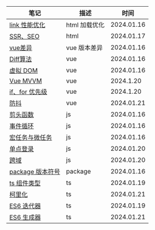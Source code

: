| 笔记 | 描述 | 时间 |
|-----|------|------|
| [link 性能优化](/md/html.md#性能优化)  | html 加载优化 | 2024.01.16 |
| [SSR、SEO](/md/html.md#ssr-服务端渲染-seo-优化)  | html | 2024.01.17 |
| [vue差异](/md/vue.md#vue2-与-vue3-差异)  | vue 版本差异 | 2024.01.16 |
| [Diff算法](/md/vue.md#diff-算法-广度优先算法)  | vue | 2024.01.16 |
| [虚拟 DOM](/md/vue.md#虚拟-dom)  | vue | 2024.01.16 |
| [Vue MVVM](/md/vue.md#mvvm-机制面向数据编程) | vue | 2024.1.20 |
| [if、for 优先级](/md/vue.md#v-for-与-v-if) | vue | 2024.1.20 |
| [防抖](/md/js.md#防抖)  | vue | 2024.01.21 |
| [剪头函数](/md/js.md#剪头函数和普通函数)  |  js | 2024.01.16 |
| [事件循环](/md/js.md#事件循环)  | js | 2024.01.16 |
| [宏任务与微任务](/md/js.md#宏任务与微任务)  | js | 2024.01.16 |
| [单点登录](/md/js.md#单点登录机制)  | js | 2024.01.20 |
| [跨域](/md/js.md#跨域解决方案)  | js | 2024.01.20 |
| [package 版本符号](/md/package.json.md#版本号有前缀或)  |  package | 2024.01.16 |
| [ts 组件类型](/md/ts.md#vite--ts-组件类型配置) | ts | 2024.01.19 |
| [柯里化](/md/ts.md#柯里化) | ts | 2024.01.21 |
| [ES6 迭代器](/md/es6.md#迭代器) | ts | 2024.01.19 |
| [ES6 生成器](/md/es6.md#生成器) | ts | 2024.01.21 |

